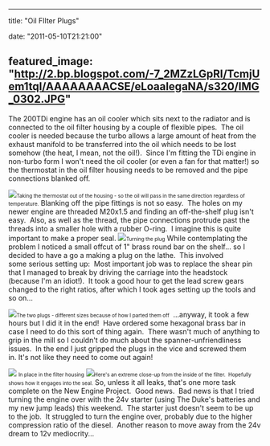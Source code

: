 
---
title: "Oil FIlter Plugs"

date: "2011-05-10T21:21:00"

featured_image: "http://2.bp.blogspot.com/-7_2MZzLGpRI/TcmjUem1tqI/AAAAAAAACSE/eLoaaIegaNA/s320/IMG_0302.JPG"
---


The 200TDi engine has an oil cooler which sits next to the radiator and is connected to the oil filter housing by a couple of flexible pipes.  The oil cooler is needed because the turbo allows a large amount of heat from the exhaust manifold to be transferred into the oil which needs to be lost somehow (the heat, I mean, not the oil!).  Since I'm fitting the TDi engine in non-turbo form I won't need the oil cooler (or even a fan for that matter!) so the thermostat in the oil filter housing needs to be removed and the pipe connections blanked off. 

<a href="http://2.bp.blogspot.com/-7_2MZzLGpRI/TcmjUem1tqI/AAAAAAAACSE/eLoaaIegaNA/s1600/IMG_0302.JPG"><img src="/images/oil-filter-plugs/IMG_0302.JPG"/></a><span style="font-size: x-small;">Taking the thermostat out of the housing - so the oil will pass in the same direction regardless of temperature.</span>
Blanking off the pipe fittings is not so easy.  The holes on my newer engine are threaded M20x1.5 and finding an off-the-shelf plug isn't easy.  Also, as well as the thread, the pipe connections protrude past the threads into a smaller hole with a rubber O-ring.  I imagine this is quite important to make a proper seal.
<a href="http://4.bp.blogspot.com/-FNZh1mLtCJA/Tcmg2M0F4DI/AAAAAAAACR0/88LNtVjTHIs/s1600/IMG_0508.JPG"><img src="/images/oil-filter-plugs/IMG_0508.JPG"/></a><span style="font-size: x-small;">Turning the plug</span>
While contemplating the problem I noticed a small offcut of 1" brass round bar on the shelf... so I decided to have a go a making a plug on the lathe.  This involved some serious setting up:  Most important job was to replace the shear pin that I managed to break by driving the carriage into the headstock (because I'm an idiot!).  It took a good hour to get the lead screw gears changed to the right ratios, after which I took ages setting up the tools and so on...

<a href="http://4.bp.blogspot.com/-NLzgPfX6KqU/Tcmg3mEyQjI/AAAAAAAACR4/npanDEudfRw/s1600/IMG_0514.JPG"><img src="/images/oil-filter-plugs/IMG_0514.JPG"/></a><span style="font-size: x-small;">The two plugs - different sizes because of how I parted them off</span>
 ...anyway, it took a few hours but I did it in the end!  Have ordered some hexagonal brass bar in case I need to do this sort of thing again.  There wasn't much of anything to grip in the mill so I couldn't do much about the spanner-unfriendliness issues.  In the end I just gripped the plugs in the vice and screwed them in. It's not like they need to come out again!

<a href="http://3.bp.blogspot.com/-UiQ-yTXHXK0/Tcmg4sRRrrI/AAAAAAAACR8/zw1eVyIJHqI/s1600/IMG_0515.JPG"><img src="/images/oil-filter-plugs/IMG_0515.JPG"/></a> <span style="font-size: x-small;">In place in the filter housing</span>
<a href="http://1.bp.blogspot.com/-96mMDLG6Rz0/Tcmg5YPXTuI/AAAAAAAACSA/IeMYrV6cjek/s1600/IMG_0523.JPG"><img src="/images/oil-filter-plugs/IMG_0523.JPG"/></a><span style="font-size: x-small;">Here's an extreme close-up from the inside of the filter.  Hopefully shows how it engages into the seal.</span>
﻿So, unless it all leaks, that's one more task complete on the New Engine Project.  Good news.  Bad news is that I tried turning the engine over with the 24v starter (using The Duke's batteries and my new jump leads) this weekend.  The starter just doesn't seem to be up to the job.  It struggled to turn the engine over, probably due to the higher compression ratio of the diesel.  Another reason to move away from the 24v dream to 12v mediocrity...